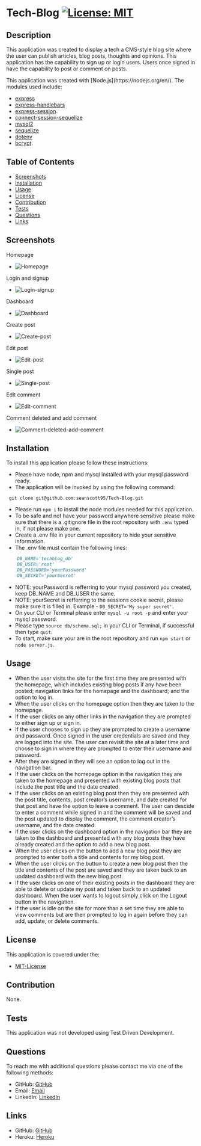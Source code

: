 # Tech-Blog [![License: MIT](https://img.shields.io/badge/License-MIT-yellow.svg)](https://opensource.org/licenses/MIT)

## Description
<p>This application was created to display a tech a CMS-style blog site where the user can publish articles, blog posts, thoughts and opinions. This application has the capability to sign up or login users. Users once signed in have the capability to post or comment on posts.</p>

<p>This application was created with [Node.js](https://nodejs.org/en/). The modules used include:</p>

- [express](https://expressjs.com/)
- [express-handlebars](https://www.npmjs.com/package/express-handlebars)
- [express-session](https://www.npmjs.com/package/express-session).
- [connect-session-sequelize](https://www.npmjs.com/package/connect-session-sequelize)
- [mysql2](https://www.npmjs.com/package/mysql2)
- [sequelize](https://sequelize.org/)
- [dotenv](https://www.npmjs.com/package/dotenv)
- [bcrypt](https://www.npmjs.com/package/bcrypt).
    
## Table of Contents 
- [Screenshots](#Screenshots)
- [Installation](#Installation)
- [Usage](#Usage)
- [License](#License)
- [Contribution](#Contribution)
- [Tests](#Tests)
- [Questions](#Questions)
- [Links](#Links)

## Screenshots
<p>Homepage</p>

- ![Homepage](./public/images/homepage.png)
<p>Login and signup</p>

- ![Login-signup](./public/images/login-signup.png)
<p>Dashboard</p>

- ![Dashboard](./public/images/dashboard.png)
<p>Create post</p>

- ![Create-post](./public/images/create-post.png)
<p>Edit post</p>

- ![Edit-post](./public/images/edit-post.png)
<p>Single post</p>

- ![Single-post](./public/images/single-post.png)
<p>Edit comment</p>

- ![Edit-comment](./public/images/edit-comment.png)
<p>Comment deleted and add comment</p>

- ![Comment-deleted-add-comment](./public/images/comment-deleted-add-comment.png)


## Installation 
<p>To install this application please follow these instructions:</p>

- Please have node, npm and mysql installed with your mysql password ready.
- The application will be invoked by using the following command:

 ```
  git clone git@github.com:seanscott95/Tech-Blog.git
 ```
- Please run ```npm i``` to install the node modules needed for this application.
- To be safe and not have your password anywhere sensitive please make sure that there is a .gitignore file in the root repository with ```.env``` typed in, if not please make one. 
- Create a .env file in your current repository to hide your sensitive information.
- The .env file must contain the following lines:
```md
    DB_NAME='techblog_db'
    DB_USER='root'
    DB_PASSWORD='yourPassword'
    DB_SECRET='yourSecret'

```
- NOTE: yourPassword is refferring to your mysql password you created, keep DB_NAME and DB_USER the same.
- NOTE: yourSecret is refferring to the sessions cookie secret, please make sure it is filled in. Example - ```DB_SECRET='My super secret'```.
- On your CLI or Terminal please enter ```mysql -u root -p``` and enter your mysql password.
- Please type ```source db/schema.sql;``` in your CLI or Terminal, if successful then type ```quit```.
- To start, make sure your are in the root repository and run ```npm start``` or ```node server.js```.

## Usage 
- When the user visits the site for the first time they are presented with the homepage, which includes existing blog posts if any have been posted; navigation links for the homepage and the dashboard; and the option to log in.
- When the user clicks on the homepage option then they are taken to the homepage.
- If the user clicks on any other links in the navigation they are prompted to either sign up or sign in.
- If the user chooses to sign up they are prompted to create a username and password. Once signed in the user credentials are saved and they are logged into the site. The user can revisit the site at a later time and choose to sign in where they are prompted to enter their username and password.
- After they are signed in they will see an option to log out in the navigation bar.
- If the user clicks on the homepage option in the navigation they are taken to the homepage and presented with existing blog posts that include the post title and the date created.
- If the user clicks on an existing blog post then they are presented with the post title, contents, post creator’s username, and date created for that post and have the option to leave a comment. The user can descide to enter a comment while signed in and the comment will be saved and the post updated to display the comment, the comment creator’s username, and the date created.
- If the user clicks on the dashboard option in the navigation bar they are taken to the dashboard and presented with any blog posts they have already created and the option to add a new blog post.
- When the user clicks on the button to add a new blog post they are prompted to enter both a title and contents for my blog post.
- When the user clicks on the button to create a new blog post then the title and contents of the post are saved and they are taken back to an updated dashboard with the new blog post.
- If the user clicks on one of their existing posts in the dashboard they are able to delete or update my post and taken back to an updated dashboard.
When the user wants to logout simply click on the Logout button in the navigation.
- If the user is idle on the site for more than a set time they are able to view comments but are then prompted to log in again before they can add, update, or delete comments.

## License 
<p> This application is covered under the:</p>

- [MIT-License](https://opensource.org/licenses/MIT)

## Contribution 
<p> None.</p>

## Tests 
<p> This application was not developed using Test Driven Development.</p>

## Questions 
<p> To reach me with additional questions please contact me via one of the following methods: </p>

- GitHub: [GitHub](https://github.com/seanscott95)
- Email: [Email](mailto:seanms418@gmail.com)
- LinkedIn: [LinkedIn](https://www.linkedin.com/in/sean-scott-18ba07225/)

## Links
- GitHub: [GitHub](https://github.com/seanscott95/Tech-Blog)
- Heroku: [Heroku](https://pacific-ravine-00893.herokuapp.com/)